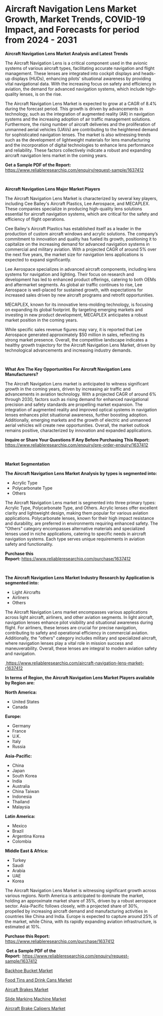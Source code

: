 <p><h1>Aircraft Navigation Lens Market Growth, Market Trends, COVID-19 Impact, and Forecasts for period from 2024 - 2031</h1></p><p><strong>Aircraft Navigation Lens Market Analysis and Latest Trends</strong></p>
<p><p>The Aircraft Navigation Lens is a critical component used in the avionic systems of various aircraft types, facilitating accurate navigation and flight management. These lenses are integrated into cockpit displays and heads-up displays (HUDs), enhancing pilots' situational awareness by providing vital navigational data. With the increasing focus on safety and efficiency in aviation, the demand for advanced navigation systems, which include high-quality lenses, is on the rise.</p><p>The Aircraft Navigation Lens Market is expected to grow at a CAGR of 8.4% during the forecast period. This growth is driven by advancements in technology, such as the integration of augmented reality (AR) in navigation systems and the increasing adoption of air traffic management solutions. Furthermore, the rising number of aircraft deliveries and the proliferation of unmanned aerial vehicles (UAVs) are contributing to the heightened demand for sophisticated navigation lenses. The market is also witnessing trends such as the development of lightweight materials for lens manufacturing and the incorporation of digital technologies to enhance lens performance and reliability. These factors collectively indicate a robust and expanding aircraft navigation lens market in the coming years.</p></p>
<p><strong>Get a Sample PDF of the Report:&nbsp;</strong> <a href="https://www.reliableresearchiq.com/enquiry/request-sample/1637412">https://www.reliableresearchiq.com/enquiry/request-sample/1637412</a></p>
<p>&nbsp;</p>
<p><strong>Aircraft Navigation Lens Major Market Players</strong></p>
<p><p>The Aircraft Navigation Lens Market is characterized by several key players, including Cee Bailey's Aircraft Plastics, Lee Aerospace, and MECAPLEX. These companies specialize in producing high-quality lens solutions essential for aircraft navigation systems, which are critical for the safety and efficiency of flight operations.</p><p>Cee Bailey's Aircraft Plastics has established itself as a leader in the production of custom aircraft windows and acrylic solutions. The company’s commitment to innovation and quality has fueled its growth, positioning it to capitalize on the increasing demand for advanced navigation systems in commercial and military aviation. With a projected CAGR of around 5% over the next five years, the market size for navigation lens applications is expected to expand significantly.</p><p>Lee Aerospace specializes in advanced aircraft components, including lens systems for navigation and lighting. Their focus on research and development has led to enhanced product offerings, catering to both OEMs and aftermarket segments. As global air traffic continues to rise, Lee Aerospace is well-placed for sustained growth, with expectations for increased sales driven by new aircraft programs and retrofit opportunities.</p><p>MECAPLEX, known for its innovative lens-molding technology, is focusing on expanding its global footprint. By targeting emerging markets and investing in new product development, MECAPLEX anticipates a robust market position in the coming years. </p><p>While specific sales revenue figures may vary, it is reported that Lee Aerospace generated approximately $50 million in sales, reflecting its strong market presence. Overall, the competitive landscape indicates a healthy growth trajectory for the Aircraft Navigation Lens Market, driven by technological advancements and increasing industry demands.</p></p>
<p>&nbsp;</p>
<p><strong>What Are The Key Opportunities For Aircraft Navigation Lens Manufacturers?</strong></p>
<p><p>The Aircraft Navigation Lens market is anticipated to witness significant growth in the coming years, driven by increasing air traffic and advancements in aviation technology. With a projected CAGR of around 6% through 2030, factors such as rising demand for enhanced navigational precision and safety standards are propelling market expansion. The integration of augmented reality and improved optical systems in navigation lenses enhances pilot situational awareness, further boosting adoption. Additionally, emerging markets and the growth of electric and unmanned aerial vehicles will create new opportunities. Overall, the market outlook remains positive, characterized by innovation and expanded applications.</p></p>
<p><strong>Inquire or Share Your Questions If Any Before Purchasing This Report:</strong> <a href="https://www.reliableresearchiq.com/enquiry/pre-order-enquiry/1637412">https://www.reliableresearchiq.com/enquiry/pre-order-enquiry/1637412</a></p>
<p>&nbsp;</p>
<p><strong>Market Segmentation</strong></p>
<p><strong>The Aircraft Navigation Lens Market Analysis by types is segmented into:</strong></p>
<p><ul><li>Acrylic Type</li><li>Polycarbonate Type</li><li>Others</li></ul></p>
<p><p>The Aircraft Navigation Lens market is segmented into three primary types: Acrylic Type, Polycarbonate Type, and Others. Acrylic lenses offer excellent clarity and lightweight design, making them popular for various aviation applications. Polycarbonate lenses, known for their high impact resistance and durability, are preferred in environments requiring enhanced safety. The "Others" category encompasses alternative materials and specialized lenses used in niche applications, catering to specific needs in aircraft navigation systems. Each type serves unique requirements in aviation safety and functionality.</p></p>
<p><strong>Purchase this Report:&nbsp;</strong><a href="https://www.reliableresearchiq.com/purchase/1637412">https://www.reliableresearchiq.com/purchase/1637412</a></p>
<p>&nbsp;</p>
<p><strong>The Aircraft Navigation Lens Market Industry Research by Application is segmented into:</strong></p>
<p><ul><li>Light Aircrafts</li><li>Airliners</li><li>Others</li></ul></p>
<p><p>The Aircraft Navigation Lens market encompasses various applications across light aircraft, airliners, and other aviation segments. In light aircraft, navigation lenses enhance pilot visibility and situational awareness during flight. For airliners, these lenses are crucial for precise navigation, contributing to safety and operational efficiency in commercial aviation. Additionally, the "others" category includes military and specialized aircraft, where navigation lenses play a vital role in mission success and maneuverability. Overall, these lenses are integral to modern aviation safety and navigation.</p></p>
<p><a href="https://www.reliableresearchiq.com/aircraft-navigation-lens-market-r1637412">&nbsp;https://www.reliableresearchiq.com/aircraft-navigation-lens-market-r1637412</a></p>
<p><strong>In terms of Region, the Aircraft Navigation Lens Market Players available by Region are:</strong></p>
<p>
    <p> <strong> North America: </strong>
        <ul>
            <li>United States</li>
            <li>Canada</li>
        </ul>
        </p> 
    <p> <strong> Europe: </strong>
        <ul>
            <li>Germany</li>
            <li>France</li>
            <li>U.K.</li>
            <li>Italy</li>
            <li>Russia</li>
        </ul>
        </p> 
    <p> <strong> Asia-Pacific: </strong>
        <ul>
            <li>China</li>
            <li>Japan</li>
            <li>South Korea</li>
            <li>India</li>
            <li>Australia</li>
            <li>China Taiwan</li>
            <li>Indonesia</li>
            <li>Thailand</li>
            <li>Malaysia</li>
        </ul>
        </p> 
    <p> <strong> Latin America: </strong>
        <ul>
            <li>Mexico</li>
            <li>Brazil</li>
            <li>Argentina Korea</li>
            <li>Colombia</li>
        </ul>
        </p> 
    <p> <strong> Middle East & Africa: </strong>
        <ul>
            <li>Turkey</li>
            <li>Saudi</li>
            <li>Arabia</li>
            <li>UAE</li>
            <li>Korea</li>
        </ul>
    </p>
    </p>
<p><p>The Aircraft Navigation Lens Market is witnessing significant growth across various regions. North America is anticipated to dominate the market, holding an approximate market share of 35%, driven by a robust aerospace sector. Asia-Pacific follows closely, with a projected share of 30%, propelled by increasing aircraft demand and manufacturing activities in countries like China and India. Europe is expected to capture around 25% of the market, while China, with its rapidly expanding aviation infrastructure, is estimated at 10%.</p></p>
<p><strong>Purchase this Report: </strong><a href="https://www.reliableresearchiq.com/purchase/1637412">https://www.reliableresearchiq.com/purchase/1637412</a></p>
<p>&nbsp;<strong>Get a Sample PDF of the Report:&nbsp;&nbsp;</strong><a href="https://www.reliableresearchiq.com/enquiry/request-sample/1637412">https://www.reliableresearchiq.com/enquiry/request-sample/1637412</a></p>
<p><strong></strong></p>
<p><p><a href="https://www.linkedin.com/pulse/backhoe-bucket-market-size-growth-industry-analysis-segmentation-4k3vf?trackingId=piBck%2BWOTv2V9U0ZhmYZrQ%3D%3D">Backhoe Bucket Market</a></p><p><a href="https://issuu.com/reportprime-2/docs/food-tins-and-drink-cans-market-siz_88dfadb8f69151">Food Tins and Drink Cans Market</a></p><p><a href="https://github.com/kaufmannDavid16/Market-Research-Report-List-1/blob/main/aircaft-brakes-market.md">Aircaft Brakes Market</a></p><p><a href="https://medium.com/@darianswift1922_33282/what-are-the-growth-drivers-in-slide-marking-machine-market-f237a726b0d2?postPublishedType=repub">Slide Marking Machine Market</a></p><p><a href="https://github.com/Alanbrewer218/Market-Research-Report-List-1/blob/main/aircraft-brake-calipers-market.md">Aircraft Brake Calipers Market</a></p></p>